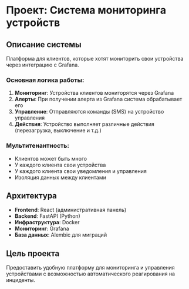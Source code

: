 # Проект: Система мониторинга устройств

## Описание системы

Платформа для клиентов, которые хотят мониторить свои устройства через интеграцию с Grafana. 

### Основная логика работы:
1. **Мониторинг**: Устройства клиентов мониторятся через Grafana
2. **Алерты**: При получении алерта из Grafana система обрабатывает его
3. **Управление**: Отправляются команды (SMS) на устройство управления
4. **Действия**: Устройство выполняет различные действия (перезагрузка, выключение и т.д.)

### Мультитенантность:
- Клиентов может быть много
- У каждого клиента свои устройства
- У каждого клиента свои уведомления и управления
- Изоляция данных между клиентами

## Архитектура
- **Frontend**: React (административная панель)
- **Backend**: FastAPI (Python)
- **Инфраструктура**: Docker
- **Мониторинг**: Grafana
- **База данных**: Alembic для миграций

## Цель проекта
Предоставить удобную платформу для мониторинга и управления устройствами с возможностью автоматического реагирования на инциденты.

